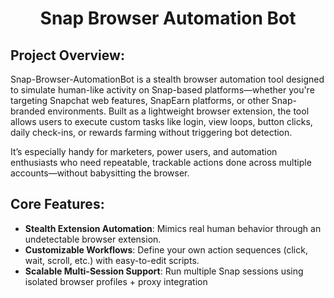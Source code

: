<h1 align="center">Snap Browser Automation Bot</h1>

## Project Overview:

Snap-Browser-AutomationBot is a stealth browser automation tool designed to simulate human-like activity on Snap-based platforms—whether you're targeting Snapchat web features, SnapEarn platforms, or other Snap-branded environments. Built as a lightweight browser extension, the tool allows users to execute custom tasks like login, view loops, button clicks, daily check-ins, or rewards farming without triggering bot detection.

It’s especially handy for marketers, power users, and automation enthusiasts who need repeatable, trackable actions done across multiple accounts—without babysitting the browser.


## Core Features:
- **Stealth Extension Automation**: Mimics real human behavior through an undetectable browser extension.
- **Customizable Workflows**: Define your own action sequences (click, wait, scroll, etc.) with easy-to-edit scripts.
- **Scalable Multi-Session Support**: Run multiple Snap sessions using isolated browser profiles + proxy integration
